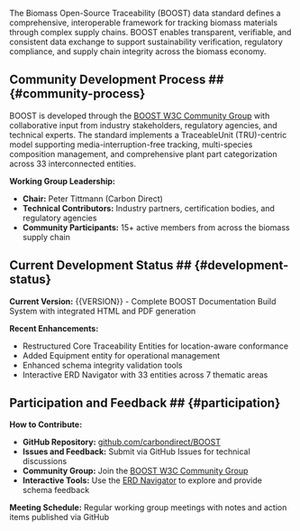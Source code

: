The Biomass Open-Source Traceability (BOOST) data standard defines a comprehensive, interoperable framework for tracking biomass materials through complex supply chains. BOOST enables transparent, verifiable, and consistent data exchange to support sustainability verification, regulatory compliance, and supply chain integrity across the biomass economy.

## Community Development Process ## {#community-process}

BOOST is developed through the [BOOST W3C Community Group](https://www.w3.org/community/boost-01/) with collaborative input from industry stakeholders, regulatory agencies, and technical experts. The standard implements a TraceableUnit (TRU)-centric model supporting media-interruption-free tracking, multi-species composition management, and comprehensive plant part categorization across 33 interconnected entities.

**Working Group Leadership:**
- **Chair:** Peter Tittmann (Carbon Direct)
- **Technical Contributors:** Industry partners, certification bodies, and regulatory agencies
- **Community Participants:** 15+ active members from across the biomass supply chain

## Current Development Status ## {#development-status}

**Current Version:** {{VERSION}} - Complete BOOST Documentation Build System with integrated HTML and PDF generation

**Recent Enhancements:**
- Restructured Core Traceability Entities for location-aware conformance
- Added Equipment entity for operational management
- Enhanced schema integrity validation tools
- Interactive ERD Navigator with 33 entities across 7 thematic areas

## Participation and Feedback ## {#participation}

**How to Contribute:**
- **GitHub Repository:** [github.com/carbondirect/BOOST](https://github.com/carbondirect/BOOST)
- **Issues and Feedback:** Submit via GitHub Issues for technical discussions
- **Community Group:** Join the [BOOST W3C Community Group](https://www.w3.org/community/boost-01/)
- **Interactive Tools:** Use the [ERD Navigator](erd-navigator/index.html) to explore and provide schema feedback

**Meeting Schedule:** Regular working group meetings with notes and action items published via GitHub